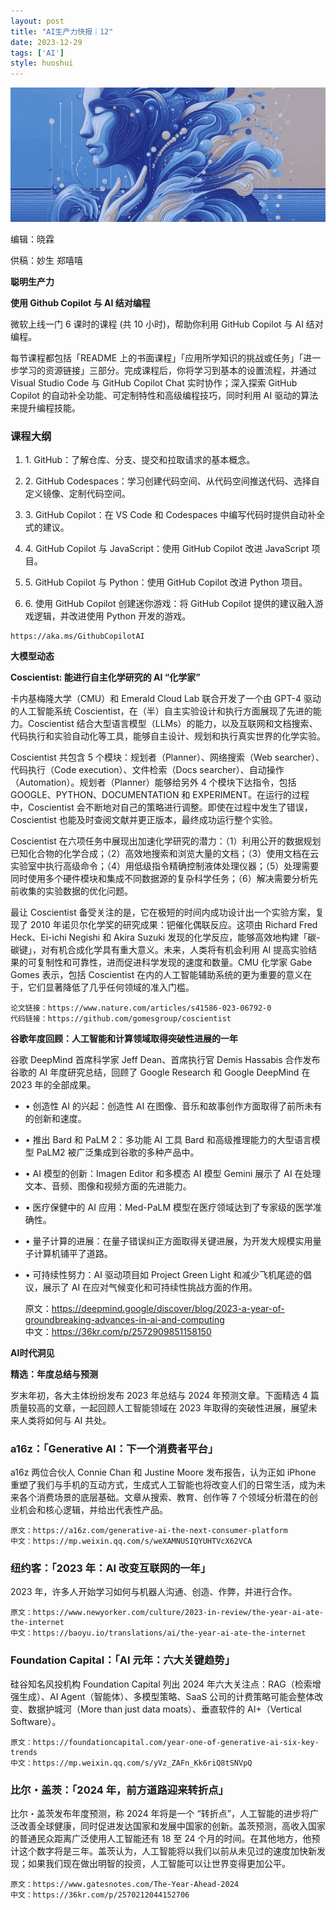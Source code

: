 ```yaml
---
layout: post
title: "AI生产力快报｜12"
date: 2023-12-29
tags: ['AI']
style: huoshui
---
```



![](/assets/images/6ab02cae9b6f40128817bdfdec112b92.gif)

编辑：晓霖

供稿：妙生 郑嘻嘻

**聪明生产力**

  

  

  
  
  
  
  
  
  
  
  
  
  
  
  
  
  
  
**使用 Github Copilot 与 AI 结对编程**  
  
  
  
  
  
  
  
  
  
  
  
  
  
  
  

微软上线一门 6 课时的课程 (共 10 小时)，帮助你利用 GitHub Copilot 与 AI 结对编程。

每节课程都包括「README 上的书面课程」「应用所学知识的挑战或任务」「进一步学习的资源链接」三部分。完成课程后，你将学习到基本的设置流程，并通过
Visual Studio Code 与 GitHub Copilot Chat 实时协作；深入探索 GitHub Copilot
的自动补全功能、可定制特性和高级编程技巧，同时利用 AI 驱动的算法来提升编程技能。

### 课程大纲

  1. 1\. GitHub：了解仓库、分支、提交和拉取请求的基本概念。

  2. 2\. GitHub Codespaces：学习创建代码空间、从代码空间推送代码、选择自定义镜像、定制代码空间。

  3. 3\. GitHub Copilot：在 VS Code 和 Codespaces 中编写代码时提供自动补全式的建议。

  4. 4\. GitHub Copilot 与 JavaScript：使用 GitHub Copilot 改进 JavaScript 项目。

  5. 5\. GitHub Copilot 与 Python：使用 GitHub Copilot 改进 Python 项目。

  6. 6\. 使用 GitHub Copilot 创建迷你游戏：将 GitHub Copilot 提供的建议融入游戏逻辑，并改进使用 Python 开发的游戏。

    
    
    https://aka.ms/GithubCopilotAI

  

  

  

  

  

  

  

  

  

  

  

**大模型动态**

  

  

  
  
  
  
  
  
  
  
  
  
  
  
  
  
  
  
**Coscientist: 能进行自主化学研究的 AI “化学家”**  
  
  
  
  
  
  
  
  
  
  
  
  
  
  
  
  

卡内基梅隆大学（CMU）和 Emerald Cloud Lab 联合开发了一个由 GPT-4 驱动的人工智能系统
Coscientist，在（半）自主实验设计和执行方面展现了先进的能力。Coscientist
结合大型语言模型（LLMs）的能力，以及互联网和文档搜索、代码执行和实验自动化等工具，能够自主设计、规划和执行真实世界的化学实验。

Coscientist 共包含 5 个模块：规划者（Planner）、网络搜索（Web searcher）、代码执行（Code
execution）、文件检索（Docs searcher）、自动操作（Automation）。规划者（Planner）能够给另外 4 个模块下达指令，包括
GOOGLE、PYTHON、DOCUMENTATION 和 EXPERIMENT。在运行的过程中，Coscientist
会不断地对自己的策略进行调整。即使在过程中发生了错误，Coscientist 也能及时查阅文献并更正版本，最终成功运行整个实验。

Coscientist
在六项任务中展现出加速化学研究的潜力：（1）利用公开的数据规划已知化合物的化学合成；（2）高效地搜索和浏览大量的文档；（3）使用文档在云实验室中执行高级命令；（4）用低级指令精确控制液体处理仪器；（5）处理需要同时使用多个硬件模块和集成不同数据源的复杂科学任务；（6）解决需要分析先前收集的实验数据的优化问题。

最让 Coscientist 备受关注的是，它在极短的时间内成功设计出一个实验方案，复现了 2010 年诺贝尔化学奖的研究成果：钯催化偶联反应。这项由
Richard Fred Heck、Ei-ichi Negishi 和 Akira Suzuki
发现的化学反应，能够高效地构建「碳-碳键」，对有机合成化学具有重大意义。未来，人类将有机会利用 AI
提高实验结果的可复制性和可靠性，进而促进科学发现的速度和数量。CMU 化学家 Gabe Gomes 表示，包括 Coscientist
在内的人工智能辅助系统的更为重要的意义在于，它们显著降低了几乎任何领域的准入门槛。

    
    
    论文链接：https://www.nature.com/articles/s41586-023-06792-0  
    代码链接：https://github.com/gomesgroup/coscientist

  

  

  

  

  

  

  

  

  

  

  

  

  

  

  
  
  
  
  
  
  
  
  
  
  
  
  
  
  
  
**谷歌年度回顾：人工智能和计算领域取得突破性进展的一年**  
  
  
  
  
  
  
  
  
  
  
  
  
  
  
  
  

谷歌 DeepMind 首席科学家 Jeff Dean、首席执行官 Demis Hassabis 合作发布谷歌的 AI 年度研究总结，回顾了 Google
Research 和 Google DeepMind 在 2023 年的全部成果。

  * • 创造性 AI 的兴起：创造性 AI 在图像、音乐和故事创作方面取得了前所未有的创新和速度。

  * • 推出 Bard 和 PaLM 2：多功能 AI 工具 Bard 和高级推理能力的大型语言模型 PaLM2 被广泛集成到谷歌的多种产品中。

  * • AI 模型的创新：Imagen Editor 和多模态 AI 模型 Gemini 展示了 AI 在处理文本、音频、图像和视频方面的先进能力。

  * • 医疗保健中的 AI 应用：Med-PaLM 模型在医疗领域达到了专家级的医学准确性。

  * • 量子计算的进展：在量子错误纠正方面取得关键进展，为开发大规模实用量子计算机铺平了道路。

  * • 可持续性努力：AI 驱动项目如 Project Green Light 和减少飞机尾迹的倡议，展示了 AI 在应对气候变化和可持续性挑战方面的作用。

    
    
    原文：https://deepmind.google/discover/blog/2023-a-year-of-groundbreaking-advances-in-ai-and-computing  
    中文：https://36kr.com/p/2572909851158150

  

  

  

  

  

  

  

  

  

  

  

**AI时代洞见**

  

  

  
  
  
  
  
  
  
  
  
  
  
  
  
  
  
  
**精选：年度总结与预测**  
  
  
  
  
  
  
  
  
  
  
  
  
  
  
  

岁末年初，各大主体纷纷发布 2023 年总结与 2024 年预测文章。下面精选 4 篇质量较高的文章，一起回顾人工智能领域在 2023
年取得的突破性进展，展望未来人类将如何与 AI 共处。

### a16z：「Generative AI：下一个消费者平台」

a16z 两位合伙人 Connie Chan 和 Justine Moore 发布报告，认为正如 iPhone
重塑了我们与手机的互动方式，生成式人工智能也将改变人们的日常生活，成为未来各个消费场景的底层基础。文章从搜索、教育、创作等 7
个领域分析潜在的创业机会和核心逻辑，并给出代表性产品。

    
    
    原文：https://a16z.com/generative-ai-the-next-consumer-platform  
    中文：https://mp.weixin.qq.com/s/weXAMNUSIQYUHTVcX62VCA

### 纽约客：「2023 年：AI 改变互联网的一年」

2023 年，许多人开始学习如何与机器人沟通、创造、作弊，并进行合作。

    
    
    原文：https://www.newyorker.com/culture/2023-in-review/the-year-ai-ate-the-internet  
    中文：https://baoyu.io/translations/ai/the-year-ai-ate-the-internet

### Foundation Capital：「AI 元年：六大关键趋势」

硅谷知名风投机构 Foundation Capital 列出 2024 年六大关注点：RAG（检索增强生成）、AI
Agent（智能体）、多模型策略、SaaS 公司的计费策略可能会整体改变、数据护城河（More than just data moats）、垂直软件的
AI+（Vertical Software）。

    
    
    原文：https://foundationcapital.com/year-one-of-generative-ai-six-key-trends  
    中文：https://mp.weixin.qq.com/s/yVz_ZAFn_Kk6riQ8tSNVpQ

### 比尔・盖茨：「2024 年，前方道路迎来转折点」

比尔・盖茨发布年度预测，称 2024 年将是一个
“转折点”，人工智能的进步将广泛改善全球健康，同时促进发达国家和发展中国家的创新。盖茨预测，高收入国家的普通民众距离广泛使用人工智能还有 18 至 24
个月的时间。在其他地方，他预计这个数字将是三年。盖茨认为，人工智能将以我们以前从未见过的速度加快新发现；如果我们现在做出明智的投资，人工智能可以让世界变得更加公平。

    
    
    原文：https://www.gatesnotes.com/The-Year-Ahead-2024  
    中文：https://36kr.com/p/2570212044152706

